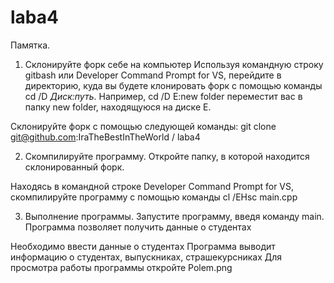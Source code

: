 # laba4
Памятка.
1. Склонируйте форк себе на компьютер
Используя командную строку gitbash или Developer Command Prompt for VS, перейдите в директорию, куда вы будете клонировать форк с помощью команды cd /D *Диск:путь*. Например, cd /D E:new folder переместит вас в папку new folder, находящуюся на диске E.

Склонируйте форк с помощью следующей команды: git clone git@github.com:IraTheBestInTheWorld / laba4

2. Скомпилируйте программу.
Откройте папку, в которой находится склонированный форк.

Находясь в командной строке Developer Command Prompt for VS, скомпилируйте программу с помощью команды cl /EHsc main.cpp 

3. Выполнение программы.
Запустите программу, введя команду main.
Программа позволяет получить данные о студентах


Необходимо ввести данные о студентах
Программа выводит информацию о  студентах, выпускниках, страшекурсниках
Для просмотра работы программы откройте Polem.png
